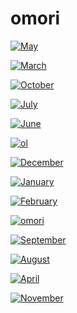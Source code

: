 # omori

<a href="May.png"><img alt="May" src="May.png"></a>

<a href="March.png"><img alt="March" src="March.png"></a>

<a href="October.png"><img alt="October" src="October.png"></a>

<a href="July.png"><img alt="July" src="July.png"></a>

<a href="June.png"><img alt="June" src="June.png"></a>

<a href="ol.png"><img alt="ol" src="ol.png"></a>

<a href="December.png"><img alt="December" src="December.png"></a>

<a href="January.png"><img alt="January" src="January.png"></a>

<a href="February.png"><img alt="February" src="February.png"></a>

<a href="omori.jpg"><img alt="omori" src="omori.jpg"></a>

<a href="September.png"><img alt="September" src="September.png"></a>

<a href="August.png"><img alt="August" src="August.png"></a>

<a href="April.png"><img alt="April" src="April.png"></a>

<a href="November.png"><img alt="November" src="November.png"></a>

